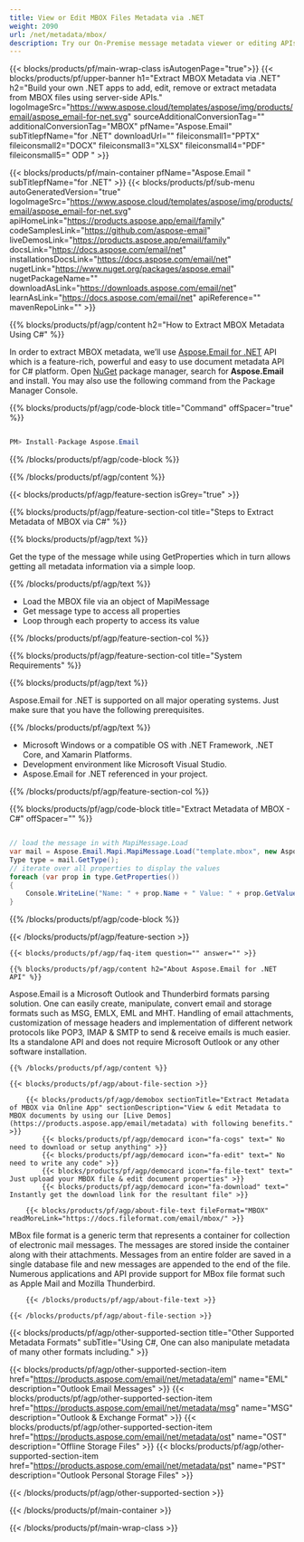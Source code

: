 ```yaml
---
title: View or Edit MBOX Files Metadata via .NET 
weight: 2090
url: /net/metadata/mbox/ 
description: Try our On-Premise message metadata viewer or editing APIs to edit or view MBOX format metadata on .NET Framework, .NET Core, and Xamarin Platforms.
---
```


{{< blocks/products/pf/main-wrap-class isAutogenPage="true">}}
{{< blocks/products/pf/upper-banner h1="Extract MBOX Metadata via .NET" h2="Build your own .NET apps to add, edit, remove or extract metadata from MBOX files using server-side APIs." logoImageSrc="https://www.aspose.cloud/templates/aspose/img/products/email/aspose_email-for-net.svg" sourceAdditionalConversionTag="" additionalConversionTag="MBOX" pfName="Aspose.Email" subTitlepfName="for .NET" downloadUrl="" fileiconsmall1="PPTX" fileiconsmall2="DOCX" fileiconsmall3="XLSX" fileiconsmall4="PDF" fileiconsmall5=" ODP " >}}

{{< blocks/products/pf/main-container pfName="Aspose.Email " subTitlepfName="for .NET" >}}
{{< blocks/products/pf/sub-menu autoGeneratedVersion="true" logoImageSrc="https://www.aspose.cloud/templates/aspose/img/products/email/aspose_email-for-net.svg" apiHomeLink="https://products.aspose.app/email/family" codeSamplesLink="https://github.com/aspose-email" liveDemosLink="https://products.aspose.app/email/family" docsLink="https://docs.aspose.com/email/net" installationsDocsLink="https://docs.aspose.com/email/net" nugetLink="https://www.nuget.org/packages/aspose.email" nugetPackageName="" downloadAsLink="https://downloads.aspose.com/email/net" learnAsLink="https://docs.aspose.com/email/net" apiReference="" mavenRepoLink="" >}}

{{% blocks/products/pf/agp/content h2="How to Extract MBOX Metadata Using C#" %}}

 In order to extract MBOX metadata, we’ll use
 [Aspose.Email for .NET](https://products.aspose.com/email/net) 
 API which is a feature-rich, powerful and easy to use document metadata API for C# platform. Open
 [NuGet](https://www.nuget.org/packages/aspose.email) 
 package manager, search for
 **Aspose.Email** 
 and install. You may also use the following command from the Package Manager Console.

{{% blocks/products/pf/agp/code-block title="Command" offSpacer="true" %}}

```cs

PM> Install-Package Aspose.Email

```

{{% /blocks/products/pf/agp/code-block %}}

{{% /blocks/products/pf/agp/content %}}

{{< blocks/products/pf/agp/feature-section isGrey="true" >}}

{{% blocks/products/pf/agp/feature-section-col title="Steps to Extract Metadata of MBOX via C#" %}}

{{% blocks/products/pf/agp/text %}}

 Get the type of the message while using GetProperties which in turn allows getting all metadata information via a simple loop.

{{% /blocks/products/pf/agp/text %}}

+  Load the MBOX file via an object of MapiMessage
+  Get message type to access all properties
+  Loop through each property to access its value

{{% /blocks/products/pf/agp/feature-section-col %}}

{{% blocks/products/pf/agp/feature-section-col title="System Requirements" %}}

{{% blocks/products/pf/agp/text %}}

 Aspose.Email for .NET is supported on all major operating systems. Just make sure that you have the following prerequisites.

{{% /blocks/products/pf/agp/text %}}

-  Microsoft Windows or a compatible OS with .NET Framework, .NET Core, and Xamarin Platforms.
-  Development environment like Microsoft Visual Studio.
-  Aspose.Email for .NET referenced in your project.

{{% /blocks/products/pf/agp/feature-section-col %}}

{{% blocks/products/pf/agp/code-block title="Extract Metadata of MBOX - C#" offSpacer="" %}}

```cs

// load the message in with MapiMessage.Load
var mail = Aspose.Email.Mapi.MapiMessage.Load("template.mbox", new Aspose.Email.MboxLoadOptions());
Type type = mail.GetType();
// iterate over all properties to display the values
foreach (var prop in type.GetProperties())
{
    Console.WriteLine("Name: " + prop.Name + " Value: " + prop.GetValue(mail).ToString());
}  

```

{{% /blocks/products/pf/agp/code-block %}}

{{< /blocks/products/pf/agp/feature-section >}}

    {{< blocks/products/pf/agp/faq-item question="" answer="" >}}
 

<!-- aboutfile Starts -->

    {{% blocks/products/pf/agp/content h2="About Aspose.Email for .NET API" %}}

 Aspose.Email is a Microsoft Outlook and Thunderbird formats parsing solution. One can easily create, manipulate, convert email and storage formats such as MSG, EMLX, EML and MHT. Handling of email attachments, customization of message headers and implementation of different network protocols like POP3, IMAP & SMTP to send & receive emails is much easier. Its a standalone API and does not require Microsoft Outlook or any other software installation. ‎



    {{% /blocks/products/pf/agp/content %}}

    {{< blocks/products/pf/agp/about-file-section >}}

        {{< blocks/products/pf/agp/demobox sectionTitle="Extract Metadata of MBOX via Online App" sectionDescription="View & edit Metadata to MBOX documents by using our [Live Demos](https://products.aspose.app/email/metadata) with following benefits." >}}
            {{< blocks/products/pf/agp/democard icon="fa-cogs" text=" No need to download or setup anything" >}}
            {{< blocks/products/pf/agp/democard icon="fa-edit" text=" No need to write any code" >}}
            {{< blocks/products/pf/agp/democard icon="fa-file-text" text=" Just upload your MBOX file & edit document properties" >}}
            {{< blocks/products/pf/agp/democard icon="fa-download" text=" Instantly get the download link for the resultant file" >}}

        {{< blocks/products/pf/agp/about-file-text fileFormat="MBOX" readMoreLink="https://docs.fileformat.com/email/mbox/" >}}
MBox file format is a generic term that represents a container for collection of electronic mail messages. The messages are stored inside the container along with their attachments. Messages from an entire folder are saved in a single database file and new messages are appended to the end of the file. Numerous applications and API provide support for MBox file format such as Apple Mail and Mozilla Thunderbird.

        {{< /blocks/products/pf/agp/about-file-text >}}

    {{< /blocks/products/pf/agp/about-file-section >}}

<!-- aboutfile Ends -->

{{< blocks/products/pf/agp/other-supported-section title="Other Supported Metadata Formats" subTitle="Using C#, One can also manipulate metadata of many other formats including." >}}

{{< blocks/products/pf/agp/other-supported-section-item href="https://products.aspose.com/email/net/metadata/eml" name="EML" description="Outlook Email Messages" >}}
{{< blocks/products/pf/agp/other-supported-section-item href="https://products.aspose.com/email/net/metadata/msg" name="MSG" description="Outlook & Exchange Format" >}}
{{< blocks/products/pf/agp/other-supported-section-item href="https://products.aspose.com/email/net/metadata/ost" name="OST" description="Offline Storage Files" >}}
{{< blocks/products/pf/agp/other-supported-section-item href="https://products.aspose.com/email/net/metadata/pst" name="PST" description="Outlook Personal Storage Files" >}}

{{< /blocks/products/pf/agp/other-supported-section >}}

{{< /blocks/products/pf/main-container >}}
    
{{< /blocks/products/pf/main-wrap-class >}}